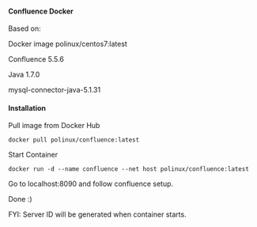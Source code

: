 #### Confluence Docker
Based on:

Docker image polinux/centos7:latest

Confluence 5.5.6

Java 1.7.0

mysql-connector-java-5.1.31

#### Installation
Pull image from Docker Hub

`docker pull polinux/confluence:latest`

Start Container

`docker run -d --name confluence --net host polinux/confluence:latest`

Go to localhost:8090 and follow confluence setup. 

Done :)

FYI: Server ID will be generated when container starts. 
